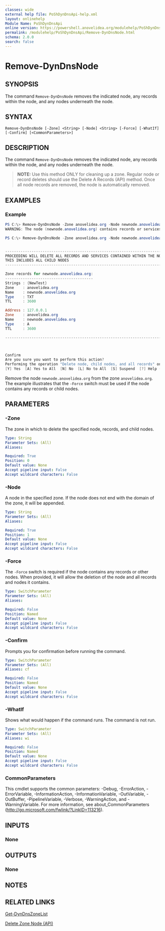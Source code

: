 ```yaml
---
classes: wide
external help file: PoShDynDnsApi-help.xml
layout: onlinehelp
Module Name: PoShDynDnsApi
online version: https://powershell.anovelidea.org/modulehelp/PoShDynDnsApi/Remove-DynDnsNode.html
permalink: /modulehelp/PoShDynDnsApi/Remove-DynDnsNode.html
schema: 2.0.0
search: false
---
```


# Remove-DynDnsNode

## SYNOPSIS
The command `Remove-DynDnsNode` removes the indicated node, any records within the node, and any nodes underneath the node.

## SYNTAX

```
Remove-DynDnsNode [-Zone] <String> [-Node] <String> [-Force] [-WhatIf] [-Confirm] [<CommonParameters>]
```

## DESCRIPTION
The command `Remove-DynDnsNode` removes the indicated node, any records within the node, and any nodes underneath the node.

>**NOTE:** Use this method ONLY for cleaning up a zone. Regular node or record deletes should use the Delete A Records (API) method. Once all node records are removed, the node is automatically removed.

## EXAMPLES

### Example
```powershell
PS C:\> Remove-DynDnsNode -Zone anovelidea.org -Node newnode.anovelidea.org
WARNING: The node (newnode.anovelidea.org) contains records or services. Use the -Force switch if you wish to proceed.

PS C:\> Remove-DynDnsNode -Zone anovelidea.org -Node newnode.anovelidea.org -Force


--------------------------------------------------------------------------------
PROCEEDING WILL DELETE ALL RECORDS AND SERVICES CONTAINED WITHIN THE NODE
THIS INCLUDES ALL CHILD NODES
--------------------------------------------------------------------------------

Zone records for newnode.anovelidea.org:
----------------------------------------
Strings : {NewTest}
Zone    : anovelidea.org
Name    : newnode.anovelidea.org
Type    : TXT
TTL     : 3600

Address : 127.0.0.1
Zone    : anovelidea.org
Name    : newnode.anovelidea.org
Type    : A
TTL     : 3600

--------------------------------------------------------------------------------



Confirm
Are you sure you want to perform this action?
Performing the operation "Delete node, child nodes, and all records" on target "newnode.anovelidea.org".
[Y] Yes  [A] Yes to All  [N] No  [L] No to All  [S] Suspend  [?] Help (default is "Y"): y
```

Remove the node `newnode.anovelidea.org` from the zone `anovelidea.org`. The example illustrates that the `-Force` switch
must be used if the node contains any records or child nodes.

## PARAMETERS

### -Zone
The zone in which to delete the specified node, records, and child nodes.

```yaml
Type: String
Parameter Sets: (All)
Aliases:

Required: True
Position: 0
Default value: None
Accept pipeline input: False
Accept wildcard characters: False
```

### -Node
A node in the specified zone. If the node does not end with the domain of the zone, it will be appended.

```yaml
Type: String
Parameter Sets: (All)
Aliases:

Required: True
Position: 1
Default value: None
Accept pipeline input: False
Accept wildcard characters: False
```

### -Force
The `-Force` switch is required if the node contains any records or other nodes. When provided, it will allow the deletion
of the node and all records and nodes it contains.

```yaml
Type: SwitchParameter
Parameter Sets: (All)
Aliases:

Required: False
Position: Named
Default value: None
Accept pipeline input: False
Accept wildcard characters: False
```

### -Confirm
Prompts you for confirmation before running the command.

```yaml
Type: SwitchParameter
Parameter Sets: (All)
Aliases: cf

Required: False
Position: Named
Default value: None
Accept pipeline input: False
Accept wildcard characters: False
```

### -WhatIf
Shows what would happen if the command runs.
The command is not run.

```yaml
Type: SwitchParameter
Parameter Sets: (All)
Aliases: wi

Required: False
Position: Named
Default value: None
Accept pipeline input: False
Accept wildcard characters: False
```

### CommonParameters
This cmdlet supports the common parameters: -Debug, -ErrorAction, -ErrorVariable, -InformationAction, -InformationVariable, -OutVariable, -OutBuffer, -PipelineVariable, -Verbose, -WarningAction, and -WarningVariable. For more information, see about_CommonParameters (http://go.microsoft.com/fwlink/?LinkID=113216).

## INPUTS

### None

## OUTPUTS

### None

## NOTES

## RELATED LINKS

[Get-DynDnsZoneList](https://powershell.anovelidea.org/modulehelp/PoShDynDnsApi/Get-DynDnsZoneList.html)

[Delete Zone Node (API)](https://help.dyn.com/delete-zone-node-api/)